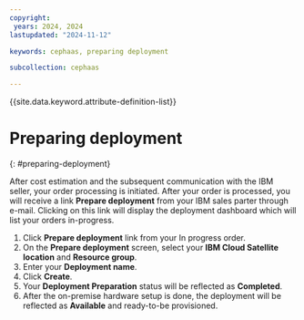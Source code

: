 ```yaml
---
copyright:
 years: 2024, 2024
lastupdated: "2024-11-12"

keywords: cephaas, preparing deployment

subcollection: cephaas

---
```


{{site.data.keyword.attribute-definition-list}}

# Preparing deployment
{: #preparing-deployment}

After cost estimation and the subsequent communication with the IBM seller, your order processing is initiated. After your order is processed, you will receive a link **Prepare deployment** from your IBM sales parter through e-mail. Clicking on this link will display the deployment dashboard which will list your orders in-progress.

1. Click **Prepare deployment** link from your In progress order.
2. On the **Prepare deployment** screen, select your **IBM Cloud Satellite location** and **Resource group**.
3. Enter your **Deployment name**. 
4. Click **Create**.
5. Your **Deployment Preparation** status will be reflected as **Completed**. 
6. After the on-premise hardware setup is done, the deployment will be reflected as **Available** and ready-to-be provisioned. 
